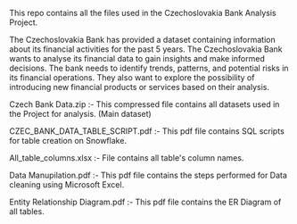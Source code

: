 This repo contains all the files used in the Czechoslovakia Bank Analysis Project.

The Czechoslovakia Bank has provided a dataset containing information about its
financial activities for the past 5 years. The Czechoslovakia Bank wants to analyse its financial data to gain insights and make informed
decisions. The bank needs to identify trends, patterns, and potential risks in its financial
operations. They also want to explore the possibility of introducing new financial products or
services based on their analysis.

Czech Bank Data.zip :- This compressed file contains all datasets used in the Project for analysis. (Main dataset)

CZEC_BANK_DATA_TABLE_SCRIPT.pdf :- This pdf file contains SQL scripts for table creation on Snowflake.

All_table_columns.xlsx :- File contains all table's column names.

Data Manupilation.pdf :- This pdf file contains the steps performed for Data cleaning using Microsoft Excel.

Entity Relationship Diagram.pdf :- This pdf file contains the ER Diagram of all tables.
